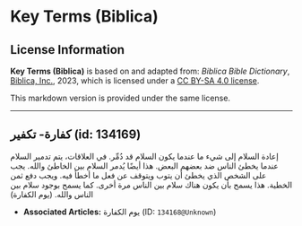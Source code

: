 # Key Terms (Biblica)

## License Information

**Key Terms (Biblica)** is based on and adapted from: _Biblica Bible Dictionary_, [Biblica, Inc.](https://www.biblica.com/), 2023, which is licensed under a [CC BY-SA 4.0 license](https://creativecommons.org/licenses/by-sa/4.0/legalcode.en).

This markdown version is provided under the same license.



--------------------------------

## كفارة- تكفير (id: 134169)

إعادة السلام إلى شيء ما عندما يكون السلام قد دُمِّر. في العلاقات، يتم تدمير السلام عندما يخطئ الناس ضد بعضهم البعض. هذا أيضًا يُدمر السلام بين الخاطئ والله. يجب على الشخص الذي يخطئ أن يتوب ويتوقف عن فعل ما أخطأ فيه. ويجب دفع ثمن الخطية. هذا يسمح بأن يكون هناك سلام بين الناس مرة أخرى. كما يسمح بوجود سلام بين الناس والله. (يوم الكفارة)

* **Associated Articles:** يوم الكفارة (ID: `134168@Unknown`)

